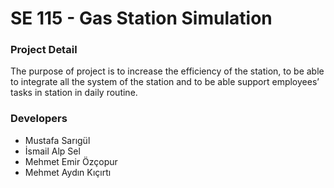 # SE 115 - Gas Station Simulation

### Project Detail

The purpose of project is to increase the efficiency of the station, to be able to integrate all the system of the station and to be able support employees’ tasks in station in daily routine.


### Developers

* Mustafa Sarıgül
* İsmail Alp Sel
* Mehmet Emir Özçopur
* Mehmet Aydın Kıçırtı
